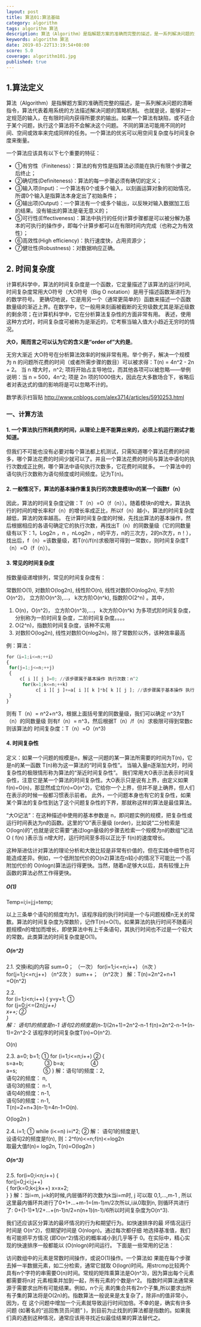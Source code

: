 ```yaml
---
layout: post
title: 算法01:算法基础
category: algorithm
tags: algorithm 算法
description: 算法（Algorithm）是指解题方案的准确而完整的描述，是一系列解决问题的清晰指令，算法代表着用系统的方法描述解决问题的策略机制。也就是说，能够对一定规范的输入，在有限时间内获得所要求的输出。如果一个算法有缺陷，或不适合于某个问题，执行这个算法将不会解决这个问题。不同的算法可能用不同的时间、空间或效率来完成同样的任务
keywords: algorithm 算法
date: 2019-03-22T13:19:54+08:00
score: 5.0
coverage: algorithm101.jpg
published: true
---
```

  

## 1.算法定义 
算法（Algorithm）是指解题方案的准确而完整的描述，是一系列解决问题的清晰指令，算法代表着用系统的方法描述解决问题的策略机制。
也就是说，能够对一定规范的输入，在有限时间内获得所要求的输出。如果一个算法有缺陷，或不适合于某个问题，执行这个算法将不会解决这个问题。
不同的算法可能用不同的时间、空间或效率来完成同样的任务。一个算法的优劣可以用空间复杂度与时间复杂度来衡量。

一个算法应该具有以下七个重要的特征：

- ①有穷性（Finiteness）：算法的有穷性是指算法必须能在执行有限个步骤之后终止；
- ②确切性(Definiteness)：算法的每一步骤必须有确切的定义；
- ③输入项(Input)：一个算法有0个或多个输入，以刻画运算对象的初始情况，所谓0个输入是指算法本身定出了初始条件；
- ④输出项(Output)：一个算法有一个或多个输出，以反映对输入数据加工后的结果。没有输出的算法是毫无意义的；
- ⑤可行性(Effectiveness)：算法中执行的任何计算步骤都是可以被分解为基本的可执行的操作步，即每个计算步都可以在有限时间内完成（也称之为有效性）；
- ⑥高效性(High efficiency)：执行速度快，占用资源少；
- ⑦健壮性(Robustness)：对数据响应正确。
 

## 2. 时间复杂度
计算机科学中，算法的时间复杂度是一个函数，它定量描述了该算法的运行时间,时间复杂度常用大O符号（大O符号（Big O notation）是用于描述函数渐进行为的数学符号。
更确切地说，它是用另一个（通常更简单的）函数来描述一个函数数量级的渐近上界。在数学中，它一般用来刻画被截断的无穷级数尤其是渐近级数的剩余项；在计算机科学中，它在分析算法复杂性的方面非常有用。
表述，使用这种方式时，时间复杂度可被称为是渐近的，它考察当输入值大小趋近无穷时的情况。

**大O，简而言之可以认为它的含义是“order of”大约是**。

无穷大渐近
大O符号在分析算法效率的时候非常有用。举个例子，解决一个规模为 n 的问题所花费的时间（或者所需步骤的数目）可以被求得：T(n) = 4n^2 - 2n + 2。
当 n 增大时，n^2; 项将开始占主导地位，而其他各项可以被忽略——举例说明：当 n = 500，4n^2; 项是 2n 项的1000倍大，因此在大多数场合下，省略后者对表达式的值的影响将是可以忽略不计的。
 
数学表示扫盲贴 http://www.cnblogs.com/alex3714/articles/5910253.html  
 

### 一、计算方法
#### 1. 一个算法执行所耗费的时间，从理论上是不能算出来的，必须上机运行测试才能知道。
但我们不可能也没有必要对每个算法都上机测试，只需知道哪个算法花费的时间多，哪个算法花费的时间少就可以了。并且一个算法花费的时间与算法中语句的执行次数成正比例，哪个算法中语句执行次数多，它花费时间就多。
一个算法中的语句执行次数称为语句频度或时间频度。记为T(n)。
#### 2. 一般情况下，算法的基本操作重复执行的次数是模块n的某一个函数f（n）
因此，算法的时间复杂度记做：T（n）=O（f（n））。随着模块n的增大，算法执行的时间的增长率和f（n）的增长率成正比，所以f（n）越小，算法的时间复杂度越低，算法的效率越高。
在计算时间复杂度的时候，先找出算法的基本操作，然后根据相应的各语句确定它的执行次数，再找出T（n）的同数量级（它的同数量级有以下：1，Log2n ，n ，nLog2n ，n的平方，n的三次方，2的n次方，n！），找出后，f（n）=该数量级，若T(n)/f(n)求极限可得到一常数c，则时间复杂度T（n）=O（f（n））。
#### 3. 常见的时间复杂度
按数量级递增排列，常见的时间复杂度有：

常数阶O(1),  对数阶O(log2n),  线性阶O(n),  线性对数阶O(nlog2n),  平方阶O(n^2)， 立方阶O(n^3),...， k次方阶O(n^k), 指数阶O(2^n) 。其中，

1. O(n)，O(n^2)， 立方阶O(n^3),...， k次方阶O(n^k) 为多项式阶时间复杂度，分别称为一阶时间复杂度，二阶时间复杂度。。。。
2. O(2^n)，指数阶时间复杂度，该种不实用
3. 对数阶O(log2n),   线性对数阶O(nlog2n)，除了常数阶以外，该种效率最高
    
例：算法：
```python
for（i=1;i<=n;++i）
{
 for(j=1;j<=n;++j)
 {
     c[ i ][ j ]=0; //该步骤属于基本操作 执行次数：n^2
      for(k=1;k<=n;++k)
           c[ i ][ j ]+=a[ i ][ k ]*b[ k ][ j ]; //该步骤属于基本操作 执行次数：n^3
 }
}
```

则有 T（n）= n^2+n^3，根据上面括号里的同数量级，我们可以确定 n^3为T（n）的同数量级
则有f（n）= n^3，然后根据T（n）/f（n）求极限可得到常数c
则该算法的 时间复杂度：T（n）=O（n^3)
      
#### 4. 时间复杂性
定义：如果一个问题的规模是n，解这一问题的某一算法所需要的时间为T(n)，它是n的某一函数 T(n)称为这一算法的“时间复杂性”。
当输入量n逐渐加大时，时间复杂性的极限情形称为算法的“渐近时间复杂性”。
我们常用大O表示法表示时间复杂性，注意它是某一个算法的时间复杂性。大O表示只是说有上界，由定义如果f(n)=O(n)，那显然成立f(n)=O(n^2)，它给你一个上界，但并不是上确界，但人们在表示的时候一般都习惯表示前者。
此外，一个问题本身也有它的复杂性，如果某个算法的复杂性到达了这个问题复杂性的下界，那就称这样的算法是最佳算法。

“大O记法”：在这种描述中使用的基本参数是 n，即问题实例的规模，把复杂性或运行时间表达为n的函数。这里的“O”表示量级 (order)，比如说“二分检索是 O(logn)的”,也就是说它需要“通过logn量级的步骤去检索一个规模为n的数组”记法 O ( f(n) )表示当 n增大时，运行时间至多将以正比于 f(n)的速度增长。

这种渐进估计对算法的理论分析和大致比较是非常有价值的，但在实践中细节也可能造成差异。例如，一个低附加代价的O(n2)算法在n较小的情况下可能比一个高附加代价的 O(nlogn)算法运行得更快。当然，随着n足够大以后，具有较慢上升函数的算法必然工作得更快。

##### O(1)

Temp=i;i=j;j=temp;                    

以上三条单个语句的频度均为1，该程序段的执行时间是一个与问题规模n无关的常数。算法的时间复杂度为常数阶，记作T(n)=O(1)。如果算法的执行时间不随着问题规模n的增加而增长，即使算法中有上千条语句，其执行时间也不过是一个较大的常数。此类算法的时间复杂度是O(1)。

##### O(n^2)

2.1. 交换i和j的内容
     sum=0；                 （一次）
     for(i=1;i<=n;i++)       （n次 ）
        for(j=1;j<=n;j++) （n^2次 ）
         sum++；       （n^2次 ）
解：T(n)=2n^2+n+1 =O(n^2)

2.2.   
    for (i=1;i<n;i++)
    {
        y=y+1;         ①   
        for (j=0;j<=(2*n);j++)    
           x++;        ②      
    }         
解： 语句1的频度是n-1
          语句2的频度是(n-1)*(2n+1)=2n^2-n-1
          f(n)=2n^2-n-1+(n-1)=2n^2-2
          该程序的时间复杂度T(n)=O(n^2).         

O(n)      
                                                      
2.3.
    a=0;
    b=1;                      ①
    for (i=1;i<=n;i++) ②
    {  
       s=a+b;　　　　③
       b=a;　　　　　④  
       a=s;　　　　　⑤
    }
解：语句1的频度：2,        
           语句2的频度： n,        
          语句3的频度： n-1,        
          语句4的频度：n-1,    
          语句5的频度：n-1,                                  
          T(n)=2+n+3(n-1)=4n-1=O(n).
                                                                                                 
O(log2n )

2.4.
     i=1;       ①
    while (i<=n)
       i=i*2; ②
解： 语句1的频度是1,  
          设语句2的频度是f(n),   则：2^f(n)<=n;f(n)<=log2n    
          取最大值f(n)= log2n,
          T(n)=O(log2n )

##### O(n^3)

2.5.
    for(i=0;i<n;i++)
    {  
       for(j=0;j<i;j++)  
       {
          for(k=0;k<j;k++)
             x=x+2;  
       }
    }
解：当i=m, j=k的时候,内层循环的次数为k当i=m时, j 可以取 0,1,...,m-1 , 所以这里最内循环共进行了0+1+...+m-1=(m-1)m/2次所以,i从0取到n, 则循环共进行了: 0+(1-1)*1/2+...+(n-1)n/2=n(n+1)(n-1)/6所以时间复杂度为O(n^3).
                                  

我们还应该区分算法的最坏情况的行为和期望行为。如快速排序的最 坏情况运行时间是 O(n^2)，但期望时间是 O(nlogn)。通过每次都仔细 地选择基准值，我们有可能把平方情况 (即O(n^2)情况)的概率减小到几乎等于 0。在实际中，精心实现的快速排序一般都能以 (O(nlogn)时间运行。
下面是一些常用的记法：


访问数组中的元素是常数时间操作，或说O(1)操作。一个算法如 果能在每个步骤去掉一半数据元素，如二分检索，通常它就取 O(logn)时间。用strcmp比较两个具有n个字符的串需要O(n)时间。常规的矩阵乘算法是O(n^3)，因为算出每个元素都需要将n对 元素相乘并加到一起，所有元素的个数是n^2。
指数时间算法通常来源于需要求出所有可能结果。例如，n个元 素的集合共有2n个子集,所以要求出所有子集的算法将是O(2n)的。指数算法一般说来是太复杂了，除非n的值非常小，因为，在 这个问题中增加一个元素就导致运行时间加倍。不幸的是，确实有许多问题 (如著名的“巡回售货员问题” )，到目前为止找到的算法都是指数的。如果我们真的遇到这种情况，通常应该用寻找近似最佳结果的算法替代之。
 